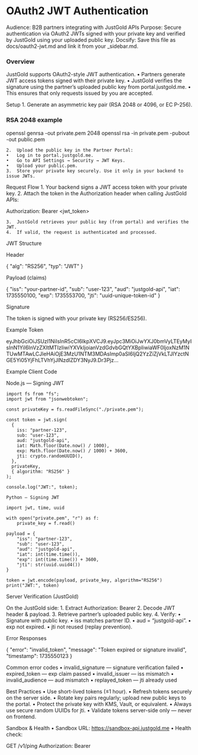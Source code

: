 # OAuth2 JWT Authentication

Audience: B2B partners integrating with JustGold APIs
Purpose: Secure authentication via OAuth2 JWTs signed with your private key and verified by JustGold using your uploaded public key.
Docsify: Save this file as docs/oauth2-jwt.md and link it from your _sidebar.md.

### Overview

JustGold supports OAuth2-style JWT authentication.
	•	Partners generate JWT access tokens signed with their private key.
	•	JustGold verifies the signature using the partner’s uploaded public key from portal.justgold.me.
	•	This ensures that only requests issued by you are accepted.


Setup
	1.	Generate an asymmetric key pair (RSA 2048 or 4096, or EC P-256).

### RSA 2048 example
openssl genrsa -out private.pem 2048
openssl rsa -in private.pem -pubout -out public.pem


	2.	Upload the public key in the Partner Portal:
	•	Log in to portal.justgold.me.
	•	Go to API Settings → Security → JWT Keys.
	•	Upload your public.pem.
	3.	Store your private key securely. Use it only in your backend to issue JWTs.


Request Flow
	1.	Your backend signs a JWT access token with your private key.
	2.	Attach the token in the Authorization header when calling JustGold APIs:

Authorization: Bearer <jwt_token>

	3.	JustGold retrieves your public key (from portal) and verifies the JWT.
	4.	If valid, the request is authenticated and processed.


JWT Structure

Header

{
  "alg": "RS256",
  "typ": "JWT"
}

Payload (claims)

{
  "iss": "your-partner-id",
  "sub": "user-123",
  "aud": "justgold-api",
  "iat": 1735550100,
  "exp": 1735553700,
  "jti": "uuid-unique-token-id"
}

Signature

The token is signed with your private key (RS256/ES256).


Example Token

eyJhbGciOiJSUzI1NiIsInR5cCI6IkpXVCJ9.eyJpc3MiOiJwYXJ0bmVyLTEyMyIsInN1YiI6InVzZXItMTIzIiwiYXVkIjoianVzdGdvbGQtYXBpIiwiaWF0IjoxNzM1NTUwMTAwLCJleHAiOjE3MzU1NTM3MDAsImp0aSI6IjQ2YzZiZjVkLTJlYzctNGE5Yi05YjFhLTVhYjJlNzdlZDY3NyJ9.Dr3Pjz...



Example Client Code

Node.js — Signing JWT

```
import fs from "fs";
import jwt from "jsonwebtoken";

const privateKey = fs.readFileSync("./private.pem");

const token = jwt.sign(
  {
    iss: "partner-123",
    sub: "user-123",
    aud: "justgold-api",
    iat: Math.floor(Date.now() / 1000),
    exp: Math.floor(Date.now() / 1000) + 3600,
    jti: crypto.randomUUID(),
  },
  privateKey,
  { algorithm: "RS256" }
);

console.log("JWT:", token);

Python — Signing JWT

import jwt, time, uuid

with open("private.pem", "r") as f:
    private_key = f.read()

payload = {
    "iss": "partner-123",
    "sub": "user-123",
    "aud": "justgold-api",
    "iat": int(time.time()),
    "exp": int(time.time()) + 3600,
    "jti": str(uuid.uuid4())
}

token = jwt.encode(payload, private_key, algorithm="RS256")
print("JWT:", token)
```

Server Verification (JustGold)

On the JustGold side:
	1.	Extract Authorization: Bearer <token>
	2.	Decode JWT header & payload.
	3.	Retrieve partner’s uploaded public key.
	4.	Verify:
	•	Signature with public key.
	•	iss matches partner ID.
	•	aud = “justgold-api”.
	•	exp not expired.
	•	jti not reused (replay prevention).

Error Responses

{
  "error": "invalid_token",
  "message": "Token expired or signature invalid",
  "timestamp": 1735550123
}

Common error codes
	•	invalid_signature — signature verification failed
	•	expired_token — exp claim passed
	•	invalid_issuer — iss mismatch
	•	invalid_audience — aud mismatch
	•	replayed_token — jti already used


Best Practices
	•	Use short-lived tokens (≤1 hour).
	•	Refresh tokens securely on the server side.
	•	Rotate key pairs regularly; upload new public keys to the portal.
	•	Protect the private key with KMS, Vault, or equivalent.
	•	Always use secure random UUIDs for jti.
	•	Validate tokens server-side only — never on frontend.


Sandbox & Health
	•	Sandbox URL: https://sandbox-api.justgold.me
	•	Health check:

GET /v1/ping
Authorization: Bearer <jwt>
